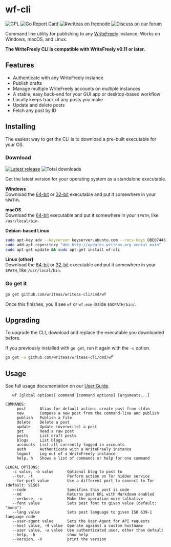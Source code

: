 wf-cli
======
![GPL](https://img.shields.io/github/license/writeas/writeas-cli.svg) [![Go Report Card](https://goreportcard.com/badge/github.com/writeas/writeas-cli)](https://goreportcard.com/report/github.com/writeas/writeas-cli) [![#writeas on freenode](https://img.shields.io/badge/freenode-%23writeas-blue.svg)](http://webchat.freenode.net/?channels=writeas) [![Discuss on our forum](https://img.shields.io/discourse/https/discuss.write.as/users.svg?label=forum)](https://discuss.write.as/c/development)

Command line utility for publishing to any [WriteFreely](https://writefreely.org) instance. Works on Windows, macOS, and Linux.

**The WriteFreely CLI is compatible with WriteFreely v0.11 or later.**

## Features

* Authenticate with any WriteFreely instance
* Publish drafts
* Manage multiple WriteFreely accounts on multiple instances
* A stable, easy back-end for your GUI app or desktop-based workflow
* Locally keeps track of any posts you make
* Update and delete posts
* Fetch any post by ID

## Installing
The easiest way to get the CLI is to download a pre-built executable for your OS.

### Download
[![Latest release](https://img.shields.io/github/release/writeas/writeas-cli.svg)](https://github.com/writeas/writeas-cli/releases/latest) ![Total downloads](https://img.shields.io/github/downloads/writeas/writeas-cli/total.svg) 

Get the latest version for your operating system as a standalone executable.

**Windows**<br />
Download the [64-bit](https://github.com/writeas/writeas-cli/releases/download/v2.0.0/wf_1.0.0_windows_amd64.zip) or [32-bit](https://github.com/writeas/writeas-cli/releases/download/v2.0.0/wf_1.0.0_windows_386.zip) executable and put it somewhere in your `%PATH%`.

**macOS**<br />
Download the [64-bit](https://github.com/writeas/writeas-cli/releases/download/v2.0.0/wf_1.0.0_darwin_amd64.zip) executable and put it somewhere in your `$PATH`, like `/usr/local/bin`.

**Debian-based Linux**<br />
```bash
sudo apt-key adv --keyserver keyserver.ubuntu.com --recv-keys DBE07445
sudo add-apt-repository "deb http://updates.writeas.org xenial main"
sudo apt-get update && sudo apt-get install wf-cli
```

**Linux (other)**<br />
Download the [64-bit](https://github.com/writeas/writeas-cli/releases/download/v2.0.0/wf_1.0.0_linux_amd64.tar.gz) or [32-bit](https://github.com/writeas/writeas-cli/releases/download/v2.0.0/wf_1.0.0_linux_386.tar.gz) executable and put it somewhere in your `$PATH`, like `/usr/local/bin`.

### Go get it
```bash
go get github.com/writeas/writeas-cli/cmd/wf
```

Once this finishes, you'll see `wf` or `wf.exe` inside `$GOPATH/bin/`.

## Upgrading

To upgrade the CLI, download and replace the executable you downloaded before.

If you previously installed with `go get`, run it again with the `-u` option.

```bash
go get -u github.com/writeas/writeas-cli/cmd/wf
```

## Usage

See full usage documentation on our [User Guide](https://github.com/writeas/writeas-cli/blob/master/cmd/wf/GUIDE.md).

```
   wf [global options] command [command options] [arguments...]

COMMANDS:
     post      Alias for default action: create post from stdin
     new       Compose a new post from the command-line and publish
     publish   Publish a file
     delete    Delete a post
     update    Update (overwrite) a post
     get       Read a raw post
     posts     List draft posts
     blogs     List blogs
     accounts  List all currently logged in accounts
     auth      Authenticate with a WriteFreely instance
     logout    Log out of a WriteFreely instance
     help, h   Shows a list of commands or help for one command

GLOBAL OPTIONS:
   -c value, -b value      Optional blog to post to
   --tor, -t               Perform action on Tor hidden service
   --tor-port value        Use a different port to connect to Tor (default: 9150)
   --code                  Specifies this post is code
   --md                    Returns post URL with Markdown enabled
   --verbose, -v           Make the operation more talkative
   --font value            Sets post font to given value (default: "mono")
   --lang value            Sets post language to given ISO 639-1 language code
   --user-agent value      Sets the User-Agent for API requests
   --host value, -H value  Operate against a custom hostname
   --user value, -u value  Use authenticated user, other than default
   --help, -h              show help
   --version, -V           print the version
```
